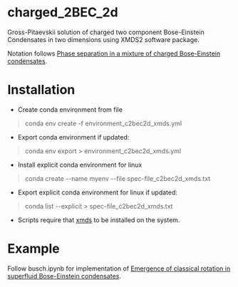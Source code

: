 # charged_2BEC_2d

Gross-Pitaevskii solution of charged two component Bose-Einstein Condensates in two dimensions using XMDS2  software package. 

Notation follows [Phase separation in a mixture of charged Bose-Einstein condensates](https://arxiv.org/abs/2005.08055).

# Installation 

- Create conda environment from file 

> conda env create -f environment_c2bec2d_xmds.yml

- Export conda environment if updated:

> conda env export > environment_c2bec2d_xmds.yml

- Install explicit conda environment for linux

> conda create --name myenv --file spec-file_c2bec2d_xmds.txt

- Export explicit conda environment for linux if updated:

> conda list --explicit > spec-file_c2bec2d_xmds.txt

- Scripts require that [xmds](http://www.xmds.org/) to be installed on the system.

# Example

Follow busch.ipynb for implementation of [Emergence of classical rotation in superfluid Bose-Einstein condensates](https://arxiv.org/abs/1509.01911).

